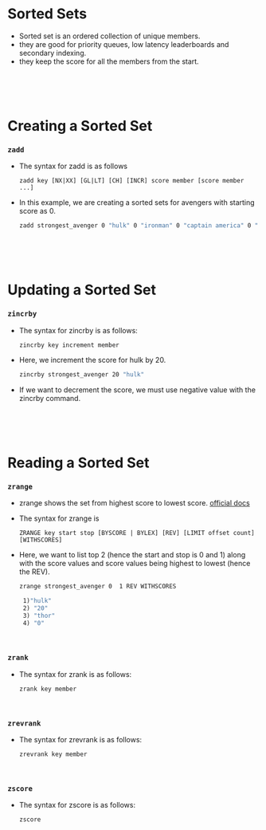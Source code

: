 # Sorted Sets

- Sorted set is an ordered collection of unique members.
- they are good for priority queues, low latency leaderboards and secondary indexing.
- they keep the score for all the members from the start.

<br>
<br>
<br>

# Creating a Sorted Set

### `zadd`

- The syntax for zadd is as follows

  ```
  zadd key [NX|XX] [GL|LT] [CH] [INCR] score member [score member ...]
  ```

- In this example, we are creating a sorted sets for avengers with starting score as 0.
  ```cmd
  zadd strongest_avenger 0 "hulk" 0 "ironman" 0 "captain america" 0 "thor"
  ```

<br>
<br>
<br>

# Updating a Sorted Set

### `zincrby`

- The syntax for zincrby is as follows:

  ```
  zincrby key increment member
  ```

- Here, we increment the score for hulk by 20.
  ```cmd
  zincrby strongest_avenger 20 "hulk"
  ```
- If we want to decrement the score, we must use negative value with the zincrby command.

<br>
<br>
<br>

# Reading a Sorted Set

### `zrange`

- zrange shows the set from highest score to lowest score. [official docs](https://redis.io/commands/zrange/)
- The syntax for zrange is

  ```
  ZRANGE key start stop [BYSCORE | BYLEX] [REV] [LIMIT offset count] [WITHSCORES]
  ```

* Here, we want to list top 2 (hence the start and stop is 0 and 1) along with the score values and score values being highest to lowest (hence the REV).

  ```cmd
  zrange strongest_avenger 0  1 REV WITHSCORES

   1)"hulk"
   2) "20"
   3) "thor"
   4) "0"
  ```

<br>

### `zrank`

- The syntax for zrank is as follows:
  ```
  zrank key member
  ```
  <br>

### `zrevrank`

- The syntax for zrevrank is as follows:

  ```
  zrevrank key member
  ```

  <br>

### `zscore`

- The syntax for zscore is as follows:
  ```
  zscore
  ```

<br>
<br>
<br>
